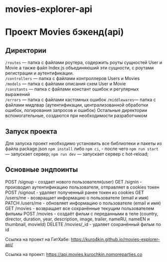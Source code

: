 
# movies-explorer-api

# Проект Movies бэкенд(api)

## Директории

`/routes` — папка с файлами роутера, содержить роуты сущностей User и Movie а также файл Index.js объединяюший эти сущности, с роутами регистрации и аутентификации.   
`/controllers` — папка с файлами контроллеров Users и Movies   
`/models` — папка с файлами описания схем User и Movie  
`/constants` — папка с файлами констант ошибок и регулярных выражений   
`/errors` — папка с файлами кастомных ошибок
`/middlewares`— папка с файлами мидлвар (аутентификации, централизованной обработки ошибок, логирования запросов и ошибок) 
Остальные директории вспомогательные, создаются при необходимости разработчиком

## Запуск проекта
Для запуска проект необходимо установить все библиотеки и пакеты из файла package.json
`npm install` либо `npm ci`, -
после чего
`npm run start` — запускает сервер;
`npm run dev` — запускает сервер с hot-reload;


## Основные эндпоинты
POST /signup - создает нового пользователя(user)
GET /signin - производиn аутентификацию пользователя, отправляет в cookies токен 
POST /signout - удаляет полученный ранее токен из cookies
GET /users/me - возвращает информацию о пользователе (email и имя)
PATCH /users/me - обновляет информацию о пользователе (email и имя)
GET /movies - возвращает все сохранённые текущим пользователем фильмы
POST /movies - создаёт фильм с переданными в теле (country, director, duration, year, description, image, trailer, nameRU, nameEN и thumbnail, movieId)
DELETE /movies/_id - удаляет сохранённый фильм по id 

Ссылка на проект на ГитХабе:
https://kuro4kin.github.io/movies-explorer-api/

Ссылка на проект:
https://api.movies.kurochkin.nomoreparties.co
